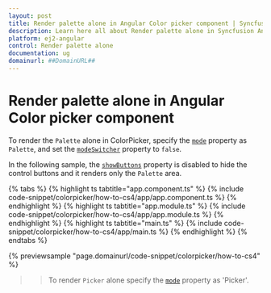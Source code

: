 ```yaml
---
layout: post
title: Render palette alone in Angular Color picker component | Syncfusion
description: Learn here all about Render palette alone in Syncfusion Angular Color picker component of Syncfusion Essential JS 2 and more.
platform: ej2-angular
control: Render palette alone 
documentation: ug
domainurl: ##DomainURL##
---
```


# Render palette alone in Angular Color picker component

To render the `Palette` alone in ColorPicker, specify the [`mode`](https://ej2.syncfusion.com/angular/documentation/api/color-picker#mode) property as `Palette`, and set the [`modeSwitcher`](https://ej2.syncfusion.com/angular/documentation/api/color-picker#modeswitcher) property to `false`.

In the following sample, the [`showButtons`](https://ej2.syncfusion.com/angular/documentation/api/color-picker#showbuttons) property is disabled to hide the control buttons and it renders only the `Palette` area.

{% tabs %}
{% highlight ts tabtitle="app.component.ts" %}
{% include code-snippet/colorpicker/how-to-cs4/app/app.component.ts %}
{% endhighlight %}
{% highlight ts tabtitle="app.module.ts" %}
{% include code-snippet/colorpicker/how-to-cs4/app/app.module.ts %}
{% endhighlight %}
{% highlight ts tabtitle="main.ts" %}
{% include code-snippet/colorpicker/how-to-cs4/app/main.ts %}
{% endhighlight %}
{% endtabs %}
  
{% previewsample "page.domainurl/code-snippet/colorpicker/how-to-cs4" %}

>> To render `Picker` alone specify the [`mode`](https://ej2.syncfusion.com/angular/documentation/api/color-picker#mode) property as 'Picker'.
